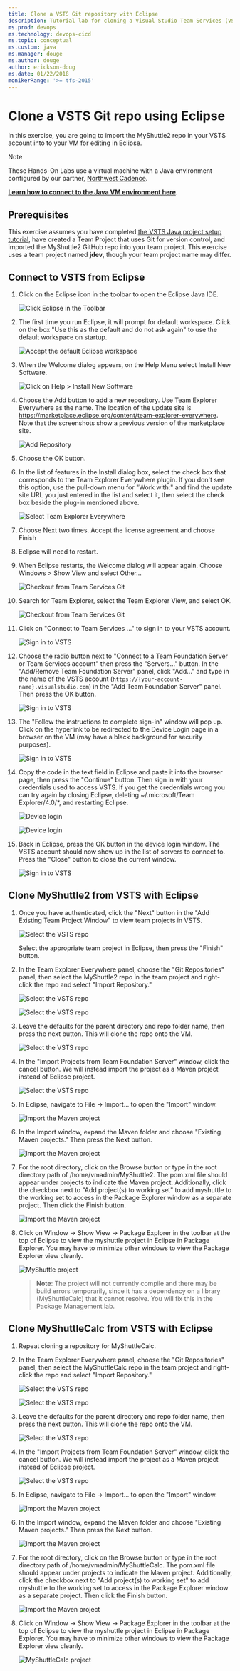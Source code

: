 ```yaml
---
title: Clone a VSTS Git repository with Eclipse
description: Tutorial lab for cloning a Visual Studio Team Services (VSTS) Git repo with Eclipse
ms.prod: devops
ms.technology: devops-cicd 
ms.topic: conceptual
ms.custom: java
ms.manager: douge
ms.author: douge
author: erickson-doug
ms.date: 01/22/2018
monikerRange: '>= tfs-2015'
---
```



# Clone a VSTS Git repo using Eclipse

In this exercise, you are going to import the MyShuttle2 repo in your VSTS account into to your VM for editing in Eclipse.

> [!NOTE]
> These Hands-On Labs use a virtual machine with a Java environment configured by our partner, [Northwest Cadence](https://www.nwcadence.com/).
>
> **[Learn how to connect to the Java VM environment here](https://github.com/nwcadence/java-dev-vsts)**.

## Prerequisites

This exercise assumes you have completed [the VSTS Java project setup tutorial](../settingvstsproject/index.md), have created a Team Project that uses Git for version control, and imported the MyShuttle2 GitHub repo into your team project. This exercise uses a team project named **jdev**, though your team project name may differ.

## Connect to VSTS from Eclipse

1. Click on the Eclipse icon in the toolbar to open the Eclipse Java IDE.

    ![Click Eclipse in the Toolbar](../_img/eclipsegit/click-eclipse.png)

1. The first time you run Eclipse, it will prompt for default workspace. Click on the box "Use this as the default and do not ask again" to use the default workspace on startup.

    ![Accept the default Eclipse workspace](../_img/eclipsegit/eclipse-defaults.png)

1. When the Welcome dialog appears, on the Help Menu select Install New Software.

    ![Click on Help > Install New Software](../_img/eclipsegit/eclipse-install-new-software.png)

1. Choose the Add button to add a new repository.  Use Team Explorer Everywhere as the name. The location of the update site is https://marketplace.eclipse.org/content/team-explorer-everywhere. Note that the screenshots show a previous version of the marketplace site.

    ![Add Repository](../_img/eclipsegit/AddRepository.cropped.png)

1. Choose the OK button.

1. In the list of features in the Install dialog box, select the check box that corresponds to the Team Explorer Everywhere plugin. If you don't see this option, use the pull-down menu for "Work with:" and find the update site URL you just entered in the list and select it, then select the check box beside the plug-in mentioned above.

    ![Select Team Explorer Everywhere](../_img/eclipsegit/SelectTee.cropped.png)

1. Choose Next two times. Accept the license agreement and choose Finish

1. Eclipse will need to restart.

1. When Eclipse restarts, the Welcome dialog will appear again. Choose Windows > Show View and select Other...

    ![Checkout from Team Services Git](../_img/eclipsegit/showtee.png)

1. Search for Team Explorer, select the Team Explorer View, and select OK.

    ![Checkout from Team Services Git](../_img/eclipsegit/showtee2.png)

1. Click on "Connect to Team Services ..." to sign in to your VSTS account.

    ![Sign in to VSTS](../_img/eclipsegit/eclipse-vsts-signin.png)

1. Choose the radio button next to "Connect to a Team Foundation Server or Team Services account" then press the "Servers..." button. In the "Add/Remove Team Foundation Server" panel, click "Add..." and type in the name of the VSTS account (`https://{your-account-name}.visualstudio.com`) in the "Add Team Foundation Server" panel. Then press the OK button.

    ![Sign in to VSTS](../_img/eclipsegit/browsevsts.png)

1. The "Follow the instructions to complete sign-in" window will pop up. Click on the hyperlink to be redirected to the Device Login page in a browser on the VM (may have a black background for security purposes).

    ![Sign in to VSTS](../_img/eclipsegit/eclipse-signin.png)

1. Copy the code in the text field in Eclipse and paste it into the browser page, then press the "Continue" button. Then sign in with your credentials used to access VSTS. If you get the credentials wrong you can try again by closing Eclipse, deleting ~/.microsoft/Team Explorer/4.0/*, and restarting Eclipse.

    ![Device login](../_img/eclipsegit/browser-devicelogin.png)

    ![Device login](../_img/eclipsegit/browser-deviceloggedin.png)

1. Back in Eclipse, press the OK button in the device login window. The VSTS account should now show up in the list of servers to connect to. Press the "Close" button to close the current window.

    ![Sign in to VSTS](../_img/eclipsegit/eclipse-tfslist.png "Sign in to VSTS")

## Clone MyShuttle2 from VSTS with Eclipse

1. Once you have authenticated, click the "Next" button in the "Add Existing Team Project Window" to view team projects in VSTS.

    ![Select the VSTS repo](../_img/eclipsegit/eclipse-add-existingteamproject.png)

    Select the appropriate team project in Eclipse, then press the "Finish" button.

1. In the Team Explorer Everywhere panel, choose the "Git Repositories" panel, then select the MyShuttle2 repo in the team project and right-click the repo and select "Import Repository."

    ![Select the VSTS repo](../_img/eclipsegit/eclipse-select-repo.png)

    ![Select the VSTS repo](../_img/eclipsegit/eclipse-select-repo2.png)

1. Leave the defaults for the parent directory and repo folder name, then press the next button. This will clone the repo onto the VM.

    ![Select the VSTS repo](../_img/eclipsegit/eclipse-select-repo3.png)

1. In the "Import Projects from Team Foundation Server" window, click the cancel button. We will instead import the project as a Maven project instead of Eclipse project.

    ![Select the VSTS repo](../_img/eclipsegit/eclipse-importprojects.png)

1. In Eclipse, navigate to File -> Import... to open the "Import" window.

    ![Import the Maven project](../_img/eclipsegit/eclipse-import.png "Import the Maven project")

1. In the Import window, expand the Maven folder and choose "Existing Maven projects." Then press the Next button.

    ![Import the Maven project](../_img/eclipsegit/eclipse-import-existingmavenprojects.png)

1. For the root directory, click on the Browse button or type in the root directory path of /home/vmadmin/MyShuttle2. The pom.xml file should appear under projects to indicate the Maven project. Additionally, click the checkbox next to "Add project(s) to working set" to add myshuttle to the working set to access in the Package Explorer window as a separate project. Then click the Finish button.

    ![Import the Maven project](../_img/eclipsegit/eclipse-select-mavenproject.png)

1. Click on Window -> Show View -> Package Explorer in the toolbar at the top of Eclipse to view the myshuttle project in Eclipse in Package Explorer. You may have to minimize other windows to view the Package Explorer view cleanly.

    ![MyShuttle project](../_img/eclipsegit/eclipse-myshuttle.png)

   > **Note**: The project will not currently compile and there may be build errors temporarily, since it has a dependency on a library (MyShuttleCalc) that it cannot resolve. You will fix this in the Package Management lab.

## Clone MyShuttleCalc from VSTS with Eclipse

1. Repeat cloning a repository for MyShuttleCalc.

1. In the Team Explorer Everywhere panel, choose the "Git Repositories" panel, then select the MyShuttleCalc repo in the team project and right-click the repo and select "Import Repository."

    ![Select the VSTS repo](../_img/eclipsegit/eclipse-select-repo.png)

    ![Select the VSTS repo](../_img/eclipsegit/eclipse-import-myshuttlecalc.png)

1. Leave the defaults for the parent directory and repo folder name, then press the next button. This will clone the repo onto the VM.

    ![Select the VSTS repo](../_img/eclipsegit/eclipse-select-myshuttlecalc.png)

1. In the "Import Projects from Team Foundation Server" window, click the cancel button. We will instead import the project as a Maven project instead of Eclipse project.

    ![Select the VSTS repo](../_img/eclipsegit/eclipse-importprojects2.png)

1. In Eclipse, navigate to File -> Import... to open the "Import" window.

    ![Import the Maven project](../_img/eclipsegit/eclipse-import.png)

1. In the Import window, expand the Maven folder and choose "Existing Maven projects." Then press the Next button.

    ![Import the Maven project](../_img/eclipsegit/eclipse-import-existingmavenprojects.png)

1. For the root directory, click on the Browse button or type in the root directory path of /home/vmadmin/MyShuttleCalc. The pom.xml file should appear under projects to indicate the Maven project. Additionally, click the checkbox next to "Add project(s) to working set" to add myshuttle to the working set to access in the Package Explorer window as a separate project. Then click the Finish button.

    ![Import the Maven project](../_img/eclipsegit/eclipse-select-mavenproject2.png)

1. Click on Window -> Show View -> Package Explorer in the toolbar at the top of Eclipse to view the myshuttle project in Eclipse in Package Explorer. You may have to minimize other windows to view the Package Explorer view cleanly.

    ![MyShuttleCalc project](../_img/eclipsegit/eclipse-myshuttlecalc.png)
